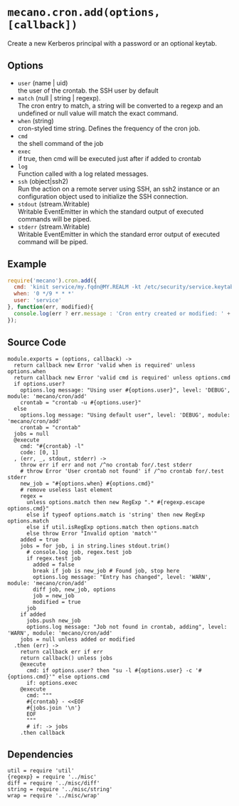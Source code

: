 
# `mecano.cron.add(options, [callback])`

Create a new Kerberos principal with a password or an optional keytab.

## Options

*   `user` (name | uid)   
    the user of the crontab. the SSH user by default   
*   `match` (null | string | regexp).   
    The cron entry to match, a string will be converted to a regexp and an
    undefined or null value will match the exact command.   
*   `when` (string)   
    cron-styled time string. Defines the frequency of the cron job.   
*   `cmd`   
    the shell command of the job   
*   `exec`   
    if true, then cmd will be executed just after if added to crontab   
*   `log`   
    Function called with a log related messages.   
*   `ssh` (object|ssh2)   
    Run the action on a remote server using SSH, an ssh2 instance or an
    configuration object used to initialize the SSH connection.   
*   `stdout` (stream.Writable)   
    Writable EventEmitter in which the standard output of executed commands will
    be piped.   
*   `stderr` (stream.Writable)   
    Writable EventEmitter in which the standard error output of executed command
    will be piped.   

## Example

```js
require('mecano').cron.add({
  cmd: 'kinit service/my.fqdn@MY.REALM -kt /etc/security/service.keytab',
  when: '0 */9 * * *'
  user: 'service'
}, function(err, modified){
  console.log(err ? err.message : 'Cron entry created or modified: ' + !!modified);
});
```

## Source Code

    module.exports = (options, callback) ->
      return callback new Error 'valid when is required' unless options.when
      return callback new Error 'valid cmd is required' unless options.cmd
      if options.user?
        options.log message: "Using user #{options.user}", level: 'DEBUG', module: 'mecano/cron/add'
        crontab = "crontab -u #{options.user}"
      else
        options.log message: "Using default user", level: 'DEBUG', module: 'mecano/cron/add'
        crontab = "crontab"
      jobs = null
      @execute
        cmd: "#{crontab} -l"
        code: [0, 1]
      , (err, _, stdout, stderr) ->
        throw err if err and not /^no crontab for/.test stderr
        # throw Error 'User crontab not found' if /^no crontab for/.test stderr
        new_job = "#{options.when} #{options.cmd}"
        # remove useless last element
        regex =
          unless options.match then new RegExp ".* #{regexp.escape options.cmd}"
          else if typeof options.match is 'string' then new RegExp options.match
          else if util.isRegExp options.match then options.match
          else throw Error "Invalid option 'match'"
        added = true
        jobs = for job, i in string.lines stdout.trim()
          # console.log job, regex.test job
          if regex.test job
            added = false
            break if job is new_job # Found job, stop here
            options.log message: "Entry has changed", level: 'WARN', module: 'mecano/cron/add'
            diff job, new_job, options
            job = new_job
            modified = true
          job
        if added
          jobs.push new_job
          options.log message: "Job not found in crontab, adding", level: 'WARN', module: 'mecano/cron/add'
        jobs = null unless added or modified
      .then (err) ->
        return callback err if err
        return callback() unless jobs
        @execute
          cmd: if options.user? then "su -l #{options.user} -c '#{options.cmd}'" else options.cmd
          if: options.exec
        @execute
          cmd: """
          #{crontab} - <<EOF
          #{jobs.join '\n'}
          EOF
          """
          # if: -> jobs
        .then callback

## Dependencies

    util = require 'util'
    {regexp} = require '../misc'
    diff = require '../misc/diff'
    string = require '../misc/string'
    wrap = require '../misc/wrap'
